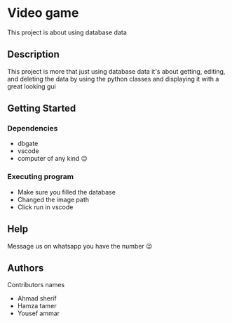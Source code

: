 # Video game

This project is about using database data

## Description

This project is more that just using database data it's about getting, editing, and deleting the data by using the python classes and displaying it with a great looking gui

## Getting Started

### Dependencies

* dbgate
* vscode
* computer of any kind 😉

### Executing program

* Make sure you filled the database
* Changed the image path
* Click run in vscode


## Help

Message us on whatsapp you have the number 😉

## Authors

Contributors names

* Ahmad sherif
* Hamza tamer
* Yousef ammar

